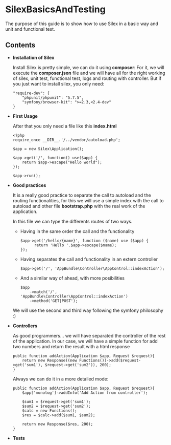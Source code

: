 # SilexBasicsAndTesting

The purpose of this guide is to show how to use Silex in a basic way and unit and functional test.

## Contents
* **Installation of Silex**

    Install Silex is pretty simple, we can do it using **composer**:
    For it, we will execute the **composer.json** file and we will have all for the right working of silex, unit test, functional test, logs and routing with controller. 
    But if you just want to install silex, you only need:
    ``` 
    "require-dev": {
        "phpunit/phpunit": "5.7.5",
        "symfony/browser-kit": ">=2.3,<2.4-dev"
    }
    ```
    
* **First Usage**

    After that you only need a file like this **index.html**
    ```
    <?php
    require_once __DIR__.'/../vendor/autoload.php';
    
    $app = new Silex\Application();
    
    $app->get('/', function() use($app) {
        return $app->escape("Hello world");
    });
    
    $app->run();
    ```
    
* **Good practices**

    It is a really good practice to separate the call to autoload and the routing functionalities, for this we will use a simple index with the call to autoload and other file **bootstrap.php** with the real work of the application.
    
    In this file we can type the differents routes of two ways.
        
    * Having in the same order the call and the functionality
        ```
        $app->get('/hello/{name}', function ($name) use ($app) {
              return 'Hello '.$app->escape($name);
        });
        ```
    * Having separates the call and functionality in an extern controller
        ```
        $app->get('/', 'AppBundle\Controller\AppControl::indexAction');
        ```
    * And a similar way of ahead, with more posibilities
        ```
        $app
            ->match('/', 'AppBundle\Controller\AppControl::indexAction')
            ->method('GET|POST');
        ```
        
    We will use the second and third way following the symfony philosophy :)
    
* **Controllers**

    As good programmers... we will have separated the controller of the rest of the application. In our case, we will have a simple function for add two numbers and return the result with a html response
    ```
    public function addAction(Application $app, Request $request){
        return new Response((new Functions())->add($request->get('sum1'), $request->get('sum2')), 200);
    }
    ```
    Always we can do it in a more detailed mode:
    ```
    public function addAction(Application $app, Request $request){
        $app['monolog']->addInfo('Add Action from controller');

        $sum1 = $request->get('sum1');
        $sum2 = $request->get('sum2');
        $calc = new Functions();
        $res = $calc->add($sum1, $sum2);
        
        return new Response($res, 200);
    }
    ```
    
* **Tests**
